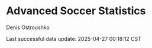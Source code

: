 # Advanced Soccer Statistics
Denis Ostroushko

<!-- gfm -->

Last successful data update: 2025-04-27 00:18:12 CST
